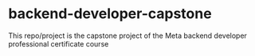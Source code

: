 # backend-developer-capstone
This repo/project is the capstone project of the Meta backend developer professional certificate course
